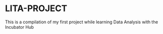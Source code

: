 # LITA-PROJECT
This is a compilation of my first project while learning Data Analysis with the Incubator Hub 
